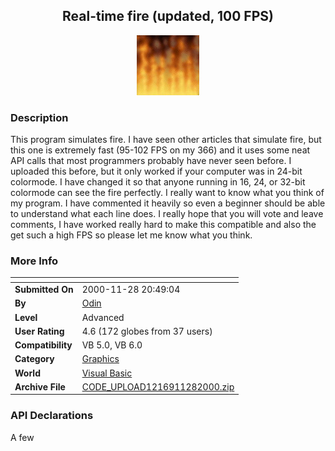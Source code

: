 ﻿<div align="center">

## Real\-time fire \(updated, 100 FPS\)

<img src="PIC200011282051175954.jpg">
</div>

### Description

This program simulates fire. I have seen other articles that simulate fire, but this one is extremely fast (95-102 FPS on my 366) and it uses some neat API calls that most programmers probably have never seen before. I uploaded this before, but it only worked if your computer was in 24-bit colormode. I have changed it so that anyone running in 16, 24, or 32-bit colormode can see the fire perfectly. I really want to know what you think of my program. I have commented it heavily so even a beginner should be able to understand what each line does. I really hope that you will vote and leave comments, I have worked really hard to make this compatible and also the get such a high FPS so please let me know what you think.
 
### More Info
 


<span>             |<span>
---                |---
**Submitted On**   |2000-11-28 20:49:04
**By**             |[Odin](https://github.com/Planet-Source-Code/PSCIndex/blob/master/ByAuthor/odin.md)
**Level**          |Advanced
**User Rating**    |4.6 (172 globes from 37 users)
**Compatibility**  |VB 5\.0, VB 6\.0
**Category**       |[Graphics](https://github.com/Planet-Source-Code/PSCIndex/blob/master/ByCategory/graphics__1-46.md)
**World**          |[Visual Basic](https://github.com/Planet-Source-Code/PSCIndex/blob/master/ByWorld/visual-basic.md)
**Archive File**   |[CODE\_UPLOAD1216911282000\.zip](https://github.com/Planet-Source-Code/odin-real-time-fire-updated-100-fps__1-13194/archive/master.zip)

### API Declarations

A few





